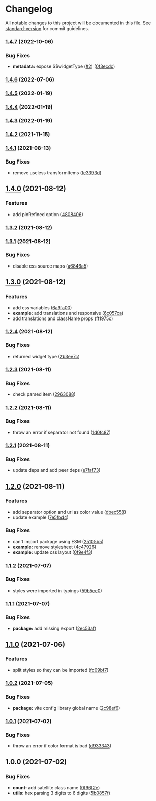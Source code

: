 # Changelog

All notable changes to this project will be documented in this file. See [standard-version](https://github.com/conventional-changelog/standard-version) for commit guidelines.

### [1.4.7](https://github.com/algolia/react-instantsearch-widget-color-refinement-list/compare/v1.4.6...v1.4.7) (2022-10-06)


### Bug Fixes

* **metadata:** expose $$widgetType ([#2](https://github.com/algolia/react-instantsearch-widget-color-refinement-list/issues/2)) ([0f3ecdc](https://github.com/algolia/react-instantsearch-widget-color-refinement-list/commit/0f3ecdc44f3e2dbf27b97ad862d1b87005d21099))

### [1.4.6](https://github.com/algolia/react-instantsearch-widget-color-refinement-list/compare/v1.4.5...v1.4.6) (2022-07-06)

### [1.4.5](https://github.com/algolia/react-instantsearch-widget-color-refinement-list/compare/v1.4.4...v1.4.5) (2022-01-19)

### [1.4.4](https://github.com/algolia/react-instantsearch-widget-color-refinement-list/compare/v1.4.3...v1.4.4) (2022-01-19)

### [1.4.3](https://github.com/algolia/react-instantsearch-widget-color-refinement-list/compare/v1.4.2...v1.4.3) (2022-01-19)

### [1.4.2](https://github.com/algolia/react-instantsearch-widget-color-refinement-list/compare/v1.4.1...v1.4.2) (2021-11-15)

### [1.4.1](https://github.com/algolia/react-instantsearch-widget-color-refinement-list/compare/v1.4.0...v1.4.1) (2021-08-13)


### Bug Fixes

* remove useless transformItems ([fe3393d](https://github.com/algolia/react-instantsearch-widget-color-refinement-list/commit/fe3393d47ea5924aceb829ba676610761547a4cb))

## [1.4.0](https://github.com/algolia/react-instantsearch-widget-color-refinement-list/compare/v1.3.2...v1.4.0) (2021-08-12)


### Features

* add pinRefined option ([4808406](https://github.com/algolia/react-instantsearch-widget-color-refinement-list/commit/48084061b20fe8086c3dabe3e90304dcb0d3f1f1))

### [1.3.2](https://github.com/algolia/react-instantsearch-widget-color-refinement-list/compare/v1.3.1...v1.3.2) (2021-08-12)

### [1.3.1](https://github.com/algolia/react-instantsearch-widget-color-refinement-list/compare/v1.3.0...v1.3.1) (2021-08-12)


### Bug Fixes

* disable css source maps ([a6846a5](https://github.com/algolia/react-instantsearch-widget-color-refinement-list/commit/a6846a5b5ddc8ece927a9f48a48df9dc4faa82b3))

## [1.3.0](https://github.com/algolia/react-instantsearch-widget-color-refinement-list/compare/v1.2.4...v1.3.0) (2021-08-12)


### Features

* add css variables ([6a9fa00](https://github.com/algolia/react-instantsearch-widget-color-refinement-list/commit/6a9fa00c5dbcb85227b8199729726078e2b675f9))
* **example:** add translations and responsive ([6c057ca](https://github.com/algolia/react-instantsearch-widget-color-refinement-list/commit/6c057ca4f7851145935ca7c705b1ac622005c431))
* add translations and className props ([ff1975c](https://github.com/algolia/react-instantsearch-widget-color-refinement-list/commit/ff1975cd6ac0331eb59847c519b879d46ca49344))

### [1.2.4](https://github.com/algolia/react-instantsearch-widget-color-refinement-list/compare/v1.2.3...v1.2.4) (2021-08-12)


### Bug Fixes

* returned widget type ([2b3ee7c](https://github.com/algolia/react-instantsearch-widget-color-refinement-list/commit/2b3ee7c1e04c78e2674b91afd8ffd530ceb87ce0))

### [1.2.3](https://github.com/algolia/react-instantsearch-widget-color-refinement-list/compare/v1.2.2...v1.2.3) (2021-08-11)


### Bug Fixes

* check parsed item ([2963088](https://github.com/algolia/react-instantsearch-widget-color-refinement-list/commit/2963088a119b04684f3064cad7e2fffff0effa6f))

### [1.2.2](https://github.com/algolia/react-instantsearch-widget-color-refinement-list/compare/v1.2.1...v1.2.2) (2021-08-11)


### Bug Fixes

* throw an error if separator not found ([1d0fc87](https://github.com/algolia/react-instantsearch-widget-color-refinement-list/commit/1d0fc87cb8f432136708d83cee9b33cd703caca2))

### [1.2.1](https://github.com/algolia/react-instantsearch-widget-color-refinement-list/compare/v1.2.0...v1.2.1) (2021-08-11)


### Bug Fixes

* update deps and add peer deps ([e7faf73](https://github.com/algolia/react-instantsearch-widget-color-refinement-list/commit/e7faf7359a7b0634d2fc047efca2bb5a9a4712c4))

## [1.2.0](https://github.com/algolia/react-instantsearch-widget-color-refinement-list/compare/v1.1.2...v1.2.0) (2021-08-11)


### Features

* add separator option and url as color value ([dbec558](https://github.com/algolia/react-instantsearch-widget-color-refinement-list/commit/dbec558731ea9b14fb7c7a0445b3e15cbbfca554))
* update example ([7e5fbd4](https://github.com/algolia/react-instantsearch-widget-color-refinement-list/commit/7e5fbd4fb90ad947e7ebdf291348537c60b48e50))


### Bug Fixes

* can't import package using ESM ([25105b5](https://github.com/algolia/react-instantsearch-widget-color-refinement-list/commit/25105b597585d30263bd2b08506415f3b86ab0ef))
* **example:** remove stylesheet ([4c47926](https://github.com/algolia/react-instantsearch-widget-color-refinement-list/commit/4c479264b118e120dd5410ad1e83f36c3686da0f))
* **example:** update css layout ([0f9e4f3](https://github.com/algolia/react-instantsearch-widget-color-refinement-list/commit/0f9e4f3c51f82c449698428cc4dd19bf15065d9e))

### [1.1.2](https://github.com/algolia/react-instantsearch-widget-color-refinement-list/compare/v1.1.1...v1.1.2) (2021-07-07)


### Bug Fixes

* styles were imported in typings ([59b5ce0](https://github.com/algolia/react-instantsearch-widget-color-refinement-list/commit/59b5ce067141fb518ed34d0bc13d7ca48bf1031f))

### [1.1.1](https://github.com/algolia/react-instantsearch-widget-color-refinement-list/compare/v1.1.0...v1.1.1) (2021-07-07)


### Bug Fixes

* **package:** add missing export ([2ec53af](https://github.com/algolia/react-instantsearch-widget-color-refinement-list/commit/2ec53af4ba875a2b74dea9ac62273765eac8429d))

## [1.1.0](https://github.com/algolia/react-instantsearch-widget-color-refinement-list/compare/v1.0.2...v1.1.0) (2021-07-06)


### Features

* split styles so they can be imported ([fc09bf7](https://github.com/algolia/react-instantsearch-widget-color-refinement-list/commit/fc09bf7440fc5ee57408dcfef93b7f7e9e3adc3c))

### [1.0.2](https://github.com/algolia/react-instantsearch-widget-color-refinement-list/compare/v1.0.1...v1.0.2) (2021-07-05)


### Bug Fixes

* **package:** vite config library global name ([2c98ef6](https://github.com/algolia/react-instantsearch-widget-color-refinement-list/commit/2c98ef68257e4bfb39d079512754bdd16027005f))

### [1.0.1](https://github.com/algolia/react-instantsearch-widget-color-refinement-list/compare/v1.0.0...v1.0.1) (2021-07-02)


### Bug Fixes

* throw an error if color format is bad ([d933343](https://github.com/algolia/react-instantsearch-widget-color-refinement-list/commit/d9333436f45c3063f479d18ec94e09a12b0b6a7d))

## 1.0.0 (2021-07-02)


### Bug Fixes

* **count:** add satellite class name ([0f96f2e](https://github.com/algolia/react-instantsearch-widget-color-refinement-list/commit/0f96f2ed3e07a85ac168d4251ff5f4d1151d76f6))
* **utils:** hex parsing 3 digits to 6 digits ([5b0857f](https://github.com/algolia/react-instantsearch-widget-color-refinement-list/commit/5b0857fef1488f5a947d2645e86b40c6a0313945))

